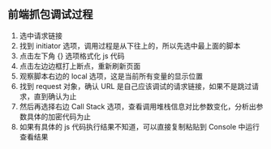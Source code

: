 ## 前端抓包调试过程

1. 选中请求链接
2. 找到 initiator 选项，调用过程是从下往上的，所以先选中最上面的脚本
3. 点击左下角 {} 选项格式化 js 代码
4. 点击左边边框打上断点，重新刷新页面
5. 观察脚本右边的 local 选项，这是当前所有变量的显示位置
6. 找到 request 对象，确认 URL 是自己应该调试的请求链接，如果不是跳过请求，直到确认为止
7. 然后再选择右边 Call Stack 选项，查看调用堆栈信息对比参数变化，分析出参数具体的加密代码为止
8. 如果有具体的 js 代码执行结果不知道，可以直接复制粘贴到 Console 中运行查看结果